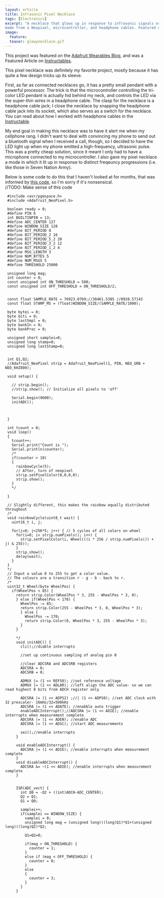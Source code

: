 ```yaml
---
layout: article
title: Infrasonic Pixel Necklace
tags: [Electronics]
excerpt: "A necklace that glows up in response to infrasonic signals or music,
made from a Neopixel, microcontroller, and headphone cables. Featured on Adafruit!"
image:
  feature:
  teaser: glowynecklace.gif
---
```


This project was featured on the [Adafruit Wearables Blog](http://www.adafruit.com/blog/2014/11/19/glowy-necklace-made-from-headphone-cable-wearablewednesday/), and was a Featured Article on [Instructables](ttp://www.instructables.com/id/Electronics-Necklace-from-Headphone-Cable/?embed=flash).

This pixel necklace was definitely my favorite project, mostly because it has quite a few design tricks up its sleeve.

 First, as far as connected necklaces go, it has a pretty small pendant with a powerful processor.  The trick is that the microcontroller controlling the tri-color LED pendant is actually hid behind my neck, and controls the LED via the super-thin wires in a headphone cable.  The clasp for the necklace is a headphone cable jack; I close the necklace by snapping the headphone cable jack into its socket, which also serves as a switch for the necklace.  You can read about how I worked with headphone cables in the [Instructable](ttp://www.instructables.com/id/Electronics-Necklace-from-Headphone-Cable/?embed=flash).  

 My end goal in making this necklace was to have it alert me when my cellphone rang.  I didn't want to deal with convincing my phone to send out a bluetooth signal when I received a call, though, so I decided to have the LED light up when my phone emitted a high-frequency, ultrasonic pulse.  This was a pretty cheap solution, since it meant I only had to have a microphone connected to my microcontroller.  I also gave my pixel necklace a mode in which it lit up in response to distinct freqeuncy progressions (i.e. like those in Seven Nation Army).  

 Below is some code to do this that I haven't looked at for months, that was informed by [this code](http://blog.theultimatelabs.com/2013/05/wirelessly-communicating-with-arduino.html), so I'm sorry if it's nonsensical.  
 //TODO: Make sense of this code



     #include <avr/pgmspace.h>
     #include <Adafruit_NeoPixel.h>

     boolean ready = 0;
     #define PIN 6
     int BUILTINPIN = 13;
     #define ADC_CENTER 127
     #define WINDOW_SIZE 128
     #define BIT_PERIOD 8
     #define BIT_PERIOD_2 16
     #define BIT_PERIOD_5_2 20
     #define BIT_PERIOD_3_2 12
     #define BIT_PERIOD_1_2 4
     #define MSG_LENGTH 3
     #define NUM_BYTES 5
     #define NUM_MSGS 5
     #define THRESHOLD 25000

     unsigned long mag;
     int counter = 0;
     const unsigned int ON_THRESHOLD = 500;
     const unsigned int OFF_THRESHOLD = ON_THRESHOLD/2;


     const float SAMPLE_RATE = 76923.0769;//38461.5385 //8928.57143
     const float STAMP_MS = (float)WINDOW_SIZE/(SAMPLE_RATE/1000);

     byte bytei = 0;
     byte biti = 0;
     byte lastSmpl = 0;
     byte bankIn = 0;
     byte bankProc = 0;

     unsigned short samplei=0;
     unsigned long stamp=0;
     unsigned long lastStamp=0;


     int Q1,Q2;
     //Adafruit_NeoPixel strip = Adafruit_NeoPixel(1, PIN, NEO_GRB + NEO_KHZ800);

     void setup() {

       // strip.begin();
       //strip.show(); // Initialize all pixels to 'off'

       Serial.begin(9600);
       initADC();



     }

     int tcount = 0;
     void loop()
     {
       tcount++;
       Serial.print("Count is ");
       Serial.println(counter);
       /*
       if(counter > 10)
       {
         rainbowCycle(5);
         // After, turn of neopixel
         strip.setPixelColor(0,0,0,0);
         strip.show();
       }
       */

     }

     // Slightly different, this makes the rainbow equally distributed throughout
     /*
     void rainbowCycle(uint8_t wait) {
       uint16_t i, j;

       for(j=0; j<256*5; j++) { // 5 cycles of all colors on wheel
         for(i=0; i< strip.numPixels(); i++) {
           strip.setPixelColor(i, Wheel(((i * 256 / strip.numPixels()) + j) & 255));
         }
         strip.show();
         delay(wait);
       }
     }
     */
     // Input a value 0 to 255 to get a color value.
     // The colours are a transition r - g - b - back to r.
     /*
     uint32_t Wheel(byte WheelPos) {
       if(WheelPos < 85) {
         return strip.Color(WheelPos * 3, 255 - WheelPos * 3, 0);
         } else if(WheelPos < 170) {
           WheelPos -= 85;
           return strip.Color(255 - WheelPos * 3, 0, WheelPos * 3);
           } else {
             WheelPos -= 170;
             return strip.Color(0, WheelPos * 3, 255 - WheelPos * 3);
           }
         }

         */
         void initADC() {
           cli();//diable interrupts

           //set up continuous sampling of analog pin 0

           //clear ADCSRA and ADCSRB registers
           ADCSRA = 0;
           ADCSRB = 0;

           ADMUX |= (1 << REFS0); //set reference voltage
           ADMUX |= (1 << ADLAR); //left align the ADC value- so we can read highest 8 bits from ADCH register only

           ADCSRA |= (1 << ADPS2) ;//| (1 << ADPS0); //set ADC clock with 32 prescaler- 16mHz/32=500kHz
           ADCSRA |= (1 << ADATE); //enabble auto trigger
           enableADCInterrupt();//ADCSRA |= (1 << ADIE); //enable interrupts when measurement complete
           ADCSRA |= (1 << ADEN); //enable ADC
           ADCSRA |= (1 << ADSC); //start ADC measurements

           sei();//enable interrupts
         }

         void enableADCInterrupt() {
           ADCSRA |= (1 << ADIE); //enable interrupts when measurement complete
         }
         void disableADCInterrupt() {
           ADCSRA &= ~(1 << ADIE); //enable interrupts when measurement complete
         }


         ISR(ADC_vect) {
           int Q0 = -Q2 + ((int)ADCH-ADC_CENTER);
           Q2 = Q1;
           Q1 = Q0;

           samplei++;
           if(samplei == WINDOW_SIZE) {
             samplei = 0;
             unsigned long mag = (unsigned long)((long)Q1)*Q1+(unsigned long)((long)Q2)*Q2;

             Q1=Q2=0;

             if(mag > ON_THRESHOLD) {
               counter = 1;
             }
             else if (mag < OFF_THRESHOLD) {
               counter = 0;
             }
             else
             {
               counter = 3;
             }
           }
         }
